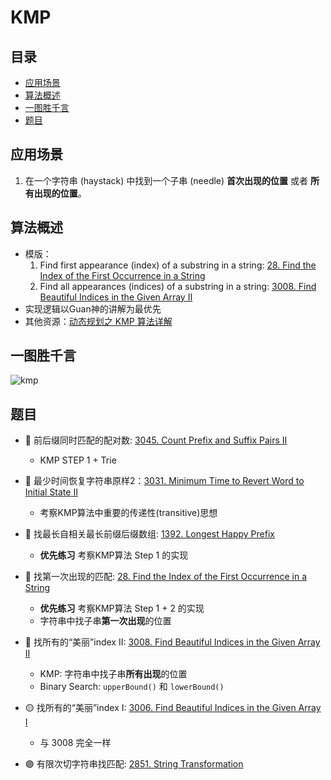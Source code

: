 # KMP

## 目录
* [应用场景](#应用场景)
* [算法概述](#算法概述)
* [一图胜千言](#一图胜千言)
* [题目](#题目)

## 应用场景
1. 在一个字符串 (haystack) 中找到一个子串 (needle) **首次出现的位置** 或者 **所有出现的位置**。

## 算法概述
* 模版：
    1. Find first appearance (index) of a substring in a string: [28. Find the Index of the First Occurrence in a String](https://github.com/szhou12/leetcode-go/tree/main/leetcode/0028-Implement-strStr)
    2. Find all appearances (indices) of a substring in a string: [3008. Find Beautiful Indices in the Given Array II](https://github.com/szhou12/leetcode-go/tree/main/leetcode/3008-Find-Beautiful-Indices-in-the-Given-Array-II)
* 实现逻辑以Guan神的讲解为最优先
* 其他资源：[动态规划之 KMP 算法详解](https://mp.weixin.qq.com/s/r9pbkMyFyMAvmkf4QnL-1g)


## 一图胜千言
![kmp](https://github.com/szhou12/leetcode-go/assets/35708194/2f038b22-54c2-4ecc-bade-19769da60cec)

## 题目

* :red_circle: 前后缀同时匹配的配对数: [3045. Count Prefix and Suffix Pairs II]()
    * KMP STEP 1 + Trie

* :red_circle: 最少时间恢复字符串原样2：[3031. Minimum Time to Revert Word to Initial State II](https://leetcode.com/problems/minimum-time-to-revert-word-to-initial-state-ii/description/)
    * 考察KMP算法中重要的传递性(transitive)思想

* :red_circle: 找最长自相关最长前缀后缀数组: [1392. Longest Happy Prefix](https://github.com/szhou12/leetcode-go/tree/main/leetcode/1392-Longest-Happy-Prefix)
    * **优先练习** 考察KMP算法 Step 1 的实现

* :red_circle: 找第一次出现的匹配: [28. Find the Index of the First Occurrence in a String](https://github.com/szhou12/leetcode-go/tree/main/leetcode/0028-Implement-strStr)
    * **优先练习** 考察KMP算法 Step 1 + 2 的实现
    * 字符串中找子串**第一次出现**的位置

* :red_circle: 找所有的“美丽”index II: [3008. Find Beautiful Indices in the Given Array II](https://github.com/szhou12/leetcode-go/tree/main/leetcode/3008-Find-Beautiful-Indices-in-the-Given-Array-II)
    * KMP: 字符串中找子串**所有出现**的位置
    * Binary Search: `upperBound()` 和 `lowerBound()`

* :yellow_circle: 找所有的“美丽”index I: [3006. Find Beautiful Indices in the Given Array I](https://github.com/szhou12/leetcode-go/tree/main/leetcode/3006-Find-Beautiful-Indices-in-the-Given-Array-I)
    * 与 3008 完全一样

* :purple_circle: 有限次切字符串找匹配: [2851. String Transformation](https://github.com/szhou12/leetcode-go/tree/main/leetcode/2851-String-Transformation)

